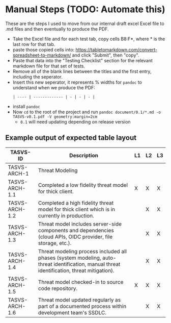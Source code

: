 # Manual Steps (TODO: Automate this)

These are the steps I used to move from our internal draft excel Excel file to .md files and then eventually to produce the PDF.

- Take the Excel file and for each test tab, copy cells B8:F*, where * is the last row for that tab.
- paste those copied cells into: https://tabletomarkdown.com/convert-spreadsheet-to-markdown/ and click "Submit", then "copy".
- Paste that data into the "Testing Checklist" section for the relevant markdown file for that set of tests.
- Remove all of the blank lines between the titles and the first entry, including the seperator.
- Insert this new seperator, it represents % widths for `pandoc` to understand when we produce the PDF:
    ```
    | ---- | ------------- | - | - | - |
    ```
- install `pandoc`
- Now `cd` to the root of the project and run `pandoc document/0.1/*.md -o TASVS-v0.1.pdf -V geometry:margin=2cm`
    - `0.1` will need updating depending on release version


## Example output of expected table layout

| TASVS-ID       | Description                                                                                                                                 | L1 | L2 | L3 |
| ---- | ------------- | - | - | - |
| TASVS-ARCH-1   | Threat Modeling                                                                                                                             |    |    |    |
| TASVS-ARCH-1.1 | Completed a low fidelity threat model for thick client.                                                                                     | X  | X  | X  |
| TASVS-ARCH-1.2 | Completed a high fidelity threat model for thick client which is in currently in production.                                                |    | X  | X  |
| TASVS-ARCH-1.3 | Threat model includes server-side components and dependencies (cloud APIs, OIDC provider, file storage, etc.).                              |    | X  | X  |
| TASVS-ARCH-1.4 | Threat modeling process included all phases (system modeling, auto-threat identification, manual threat identification, threat mitigation). |    | X  | X  |
| TASVS-ARCH-1.5 | Threat model checked-in to source code repository.                                                                                          | X  | X  | X  |
| TASVS-ARCH-1.6 | Threat model updated regularly as part of a documented process within development team's SSDLC.                                             |    | X  | X  |